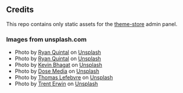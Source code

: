 ## Credits

This repo contains only static assets for the [theme-store](https://github.com/laravel-ready/theme-store) admin panel.

### Images from unsplash.com
- Photo by <a href="https://unsplash.com/@ryanquintal?utm_source=unsplash&utm_medium=referral&utm_content=creditCopyText">Ryan Quintal</a> on <a href="https://unsplash.com/s/photos/lego?utm_source=unsplash&utm_medium=referral&utm_content=creditCopyText">Unsplash</a>
- Photo by <a href="https://unsplash.com/@ryanquintal?utm_source=unsplash&utm_medium=referral&utm_content=creditCopyText">Ryan Quintal</a> on <a href="https://unsplash.com/s/photos/lego?utm_source=unsplash&utm_medium=referral&utm_content=creditCopyText">Unsplash</a>
- Photo by <a href="https://unsplash.com/@kevnbhagat?utm_source=unsplash&utm_medium=referral&utm_content=creditCopyText">Kevin Bhagat</a> on <a href="https://unsplash.com/s/photos/web-site?utm_source=unsplash&utm_medium=referral&utm_content=creditCopyText">Unsplash</a>
- Photo by <a href="https://unsplash.com/@dose?utm_source=unsplash&utm_medium=referral&utm_content=creditCopyText">Dose Media</a> on <a href="https://unsplash.com/s/photos/web-site?utm_source=unsplash&utm_medium=referral&utm_content=creditCopyText">Unsplash</a>
- Photo by <a href="https://unsplash.com/@magellol?utm_source=unsplash&utm_medium=referral&utm_content=creditCopyText">Thomas Lefebvre</a> on <a href="https://unsplash.com/?utm_source=unsplash&utm_medium=referral&utm_content=creditCopyText">Unsplash</a>
- Photo by <a href="https://unsplash.com/@tjerwin?utm_source=unsplash&utm_medium=referral&utm_content=creditCopyText">Trent Erwin</a> on <a href="https://unsplash.com/?utm_source=unsplash&utm_medium=referral&utm_content=creditCopyText">Unsplash</a>
